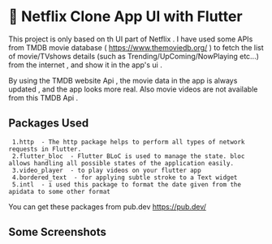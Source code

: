 # 🍿 Netflix Clone App UI with Flutter

This project is only based on th UI part of Netflix . I have used some APIs from TMDB movie database ( https://www.themoviedb.org/ ) to fetch the list of movie/TVshows details (such as Trending/UpComing/NowPlaying etc...) from the internet , and show it in the app's ui .  

By using the TMDB website Api , the movie data in the app is always updated , and the app looks more real.
Also movie videos are not available from this TMDB Api .

## Packages Used
     1.http  - The http package helps to perform all types of network requests in Flutter.
     2.flutter_bloc  - Flutter BLoC is used to manage the state. bloc allows handling all possible states of the application easily.
     3.video_player  - to play videos on your flutter app 
     4.bordered_text  - for applying subtle stroke to a Text widget
     5.intl  - i used this package to format the date given from the apidata to some other format
  
 You can get these packages from pub.dev https://pub.dev/ 
 
## Some Screenshots
